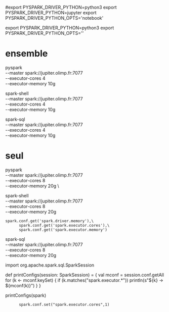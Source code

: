 #export PYSPARK_DRIVER_PYTHON=python3
export PYSPARK_DRIVER_PYTHON=jupyter
export PYSPARK_DRIVER_PYTHON_OPTS='notebook'


export PYSPARK_DRIVER_PYTHON=python3
export PYSPARK_DRIVER_PYTHON_OPTS=''

# ensemble
pyspark \
    --master spark://jupiter.olimp.fr:7077 \
    --executor-cores 4 \
    --executor-memory 10g

spark-shell \
    --master spark://jupiter.olimp.fr:7077 \
    --executor-cores 4 \
    --executor-memory 10g

spark-sql \
--master spark://jupiter.olimp.fr:7077 \
--executor-cores 4 \
--executor-memory 10g

# seul

pyspark \
    --master spark://jupiter.olimp.fr:7077 \
    --executor-cores 8 \
    --executor-memory 20g \






spark-shell \
    --master spark://jupiter.olimp.fr:7077 \
    --executor-cores 8 \
    --executor-memory 20g


    spark.conf.get('spark.driver.memory'),\
          spark.conf.get('spark.executor.cores'),\
          spark.conf.get('spark.executor.memory')

spark-sql \
    --master spark://jupiter.olimp.fr:7077 \
    --executor-cores 8 \
    --executor-memory 20g



import org.apache.spark.sql.SparkSession

def printConfigs(session: SparkSession) = {
  val mconf = session.conf.getAll
  for (k <- mconf.keySet) {
      if (k.matches("spark.executor.*"))
           println(s"${k} -> ${mconf(k)}")
    }
}

printConfigs(spark)




          spark.conf.set("spark.executor.cores",1)
